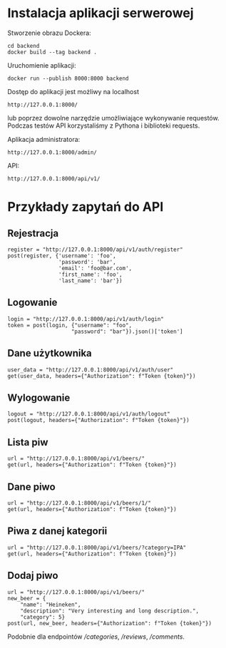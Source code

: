 # Instalacja aplikacji serwerowej

Stworzenie obrazu Dockera:

    cd backend    
    docker build --tag backend .

Uruchomienie aplikacji:

    docker run --publish 8000:8000 backend

Dostęp do aplikacji jest możliwy na localhost

    http://127.0.0.1:8000/

lub poprzez dowolne narzędzie umożliwiające wykonywanie requestów. Podczas testów API korzystaliśmy z Pythona i
biblioteki requests.

Aplikacja administratora:

    http://127.0.0.1:8000/admin/

API:

    http://127.0.0.1:8000/api/v1/

# Przykłady zapytań do API

## Rejestracja

    register = "http://127.0.0.1:8000/api/v1/auth/register"
    post(register, {'username': 'foo',
                    'password': 'bar',
                    'email': 'foo@bar.com',
                    'first_name': 'foo',
                    'last_name': 'bar'})

## Logowanie

    login = "http://127.0.0.1:8000/api/v1/auth/login"
    token = post(login, {"username": "foo",
                        "password": "bar"}).json()['token']

## Dane użytkownika

    user_data = "http://127.0.0.1:8000/api/v1/auth/user"
    get(user_data, headers={"Authorization": f"Token {token}"})

## Wylogowanie

    logout = "http://127.0.0.1:8000/api/v1/auth/logout"
    post(logout, headers={"Authorization": f"Token {token}"})

## Lista piw

    url = "http://127.0.0.1:8000/api/v1/beers/"
    get(url, headers={"Authorization": f"Token {token}"})

## Dane piwo

    url = "http://127.0.0.1:8000/api/v1/beers/1/"
    get(url, headers={"Authorization": f"Token {token}"})

## Piwa z danej kategorii

    url = "http://127.0.0.1:8000/api/v1/beers/?category=IPA"
    get(url, headers={"Authorization": f"Token {token}"})

## Dodaj piwo
    url = "http://127.0.0.1:8000/api/v1/beers/"
    new_beer = {
        "name": "Heineken",
        "description": "Very interesting and long description.",
        "category": 5}
    post(url, new_beer, headers={"Authorization": f"Token {token}"})

Podobnie dla endpointów */categories*, */reviews*, */comments*.
    